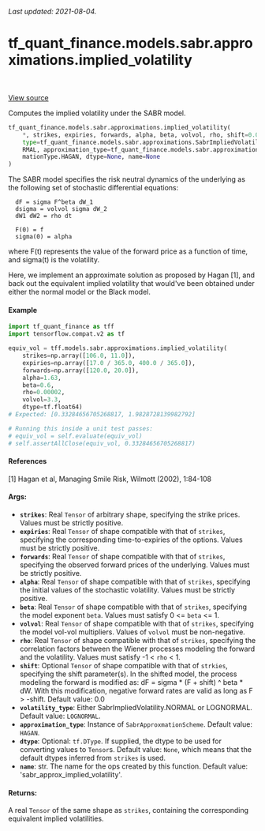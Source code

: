 <!--
This file is generated by a tool. Do not edit directly.
For open-source contributions the docs will be updated automatically.
-->

*Last updated: 2021-08-04.*

<div itemscope itemtype="http://developers.google.com/ReferenceObject">
<meta itemprop="name" content="tf_quant_finance.models.sabr.approximations.implied_volatility" />
<meta itemprop="path" content="Stable" />
</div>

# tf_quant_finance.models.sabr.approximations.implied_volatility

<!-- Insert buttons and diff -->

<table class="tfo-notebook-buttons tfo-api" align="left">
</table>

<a target="_blank" href="https://github.com/google/tf-quant-finance/blob/master/tf_quant_finance/models/sabr/approximations/implied_volatility.py">View source</a>



Computes the implied volatility under the SABR model.

```python
tf_quant_finance.models.sabr.approximations.implied_volatility(
    *, strikes, expiries, forwards, alpha, beta, volvol, rho, shift=0.0, volatility_
    type=tf_quant_finance.models.sabr.approximations.SabrImpliedVolatilityType.LOGNO
    RMAL, approximation_type=tf_quant_finance.models.sabr.approximations.SabrApproxi
    mationType.HAGAN, dtype=None, name=None
)
```



<!-- Placeholder for "Used in" -->

The SABR model specifies the risk neutral dynamics of the underlying as the
following set of stochastic differential equations:

```
  dF = sigma F^beta dW_1
  dsigma = volvol sigma dW_2
  dW1 dW2 = rho dt

  F(0) = f
  sigma(0) = alpha
```
where F(t) represents the value of the forward price as a function of time,
and sigma(t) is the volatility.

Here, we implement an approximate solution as proposed by Hagan [1], and back
out the equivalent implied volatility that would've been obtained under either
the normal model or the Black model.

#### Example
```python
import tf_quant_finance as tff
import tensorflow.compat.v2 as tf

equiv_vol = tff.models.sabr.approximations.implied_volatility(
    strikes=np.array([106.0, 11.0]),
    expiries=np.array([17.0 / 365.0, 400.0 / 365.0]),
    forwards=np.array([120.0, 20.0]),
    alpha=1.63,
    beta=0.6,
    rho=0.00002,
    volvol=3.3,
    dtype=tf.float64)
# Expected: [0.33284656705268817, 1.9828728139982792]

# Running this inside a unit test passes:
# equiv_vol = self.evaluate(equiv_vol)
# self.assertAllClose(equiv_vol, 0.33284656705268817)
```
#### References
[1] Hagan et al, Managing Smile Risk, Wilmott (2002), 1:84-108

#### Args:


* <b>`strikes`</b>: Real `Tensor` of arbitrary shape, specifying the strike prices.
  Values must be strictly positive.
* <b>`expiries`</b>: Real `Tensor` of shape compatible with that of `strikes`,
  specifying the corresponding time-to-expiries of the options. Values must
  be strictly positive.
* <b>`forwards`</b>: Real `Tensor` of shape compatible with that of `strikes`,
  specifying the observed forward prices of the underlying. Values must be
  strictly positive.
* <b>`alpha`</b>: Real `Tensor` of shape compatible with that of `strikes`, specifying
  the initial values of the stochastic volatility. Values must be strictly
  positive.
* <b>`beta`</b>: Real `Tensor` of shape compatible with that of `strikes`, specifying
  the model exponent `beta`. Values must satisfy 0 <= `beta` <= 1.
* <b>`volvol`</b>: Real `Tensor` of shape compatible with that of `strikes`,
  specifying the model vol-vol multipliers. Values of `volvol` must be
  non-negative.
* <b>`rho`</b>: Real `Tensor` of shape compatible with that of `strikes`, specifying
  the correlation factors between the Wiener processes modeling the forward
  and the volatility. Values must satisfy -1 < `rho` < 1.
* <b>`shift`</b>: Optional `Tensor` of shape compatible with that of `strkies`,
  specifying the shift parameter(s). In the shifted model, the process
  modeling the forward is modified as: dF = sigma * (F + shift) ^ beta * dW.
  With this modification, negative forward rates are valid as long as
  F > -shift.
  Default value: 0.0
* <b>`volatility_type`</b>: Either SabrImpliedVolatility.NORMAL or LOGNORMAL.
  Default value: `LOGNORMAL`.
* <b>`approximation_type`</b>: Instance of `SabrApproxmationScheme`.
  Default value: `HAGAN`.
* <b>`dtype`</b>: Optional: `tf.DType`. If supplied, the dtype to be used for
  converting values to `Tensor`s.
  Default value: `None`, which means that the default dtypes inferred from
    `strikes` is used.
* <b>`name`</b>: str. The name for the ops created by this function.
  Default value: 'sabr_approx_implied_volatility'.


#### Returns:

A real `Tensor` of the same shape as `strikes`, containing the
corresponding equivalent implied volatilities.
